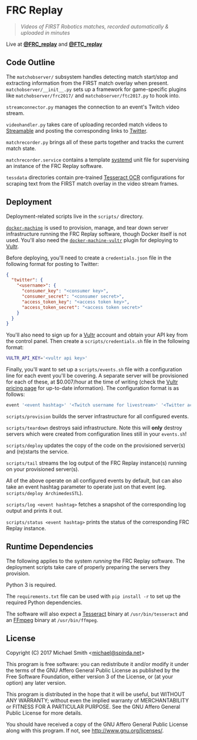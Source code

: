 # FRC Replay

> *Videos of FIRST Robotics matches, recorded automatically &amp; uploaded in
> minutes*

Live at [**@FRC_replay**](https://twitter.com/frc_replay) and
[**@FTC_replay**](https://twitter.com/ftc_replay)

## Code Outline

The `matchobserver/` subsystem handles detecting match start/stop and extracting information from
the FIRST match overlay when present. `matchobserver/__init__.py` sets up a framework for
game-specific plugins like `matchobserver/frc2017/` and `matchobserver/ftc2017.py` to hook into.

`streamconnector.py` manages the connection to an event's Twitch video stream.

`videohandler.py` takes care of uploading recorded match videos to
[Streamable](https://streamable.com/) and posting the corresponding links to
[Twitter](https://twitter.com/frc_replay).

`matchrecorder.py` brings all of these parts together and tracks the current match state.

`matchrecorder.service` contains a template
[systemd](https://www.freedesktop.org/wiki/Software/systemd/) unit file for supervising an instance
of the FRC Replay software.

`tessdata` directories contain pre-trained
[Tesseract OCR](https://github.com/tesseract-ocr/tesseract) configurations for scraping text from
the FIRST match overlay in the video stream frames.

## Deployment

Deployment-related scripts live in the `scripts/` directory.

[`docker-machine`](https://docs.docker.com/machine/) is used to provision, manage, and tear down
server infrastructure running the FRC Replay software, though Docker itself is not used. You'll
also need the [`docker-machine-vultr`](https://github.com/janeczku/docker-machine-vultr) plugin for
deploying to [Vultr](https://vultr.com).

Before deploying, you'll need to create a `credentials.json` file in the following format for
posting to Twitter:

```json
{
  "twitter": {
    "<username>": {
      "consumer_key": "<consumer key>",
      "consumer_secret": "<consumer secret>",
      "access_token_key": "<access token key>",
      "access_token_secret": "<access token secret>"
    }
  }
}
```

You'll also need to sign up for a [Vultr](https://vultr.com) account and obtain your API key from
the control panel. Then create a `scripts/credentials.sh` file in the following format:

```bash
VULTR_API_KEY='<vultr api key>'
```

Finally, you'll want to set up a `scripts/events.sh` file with a configuration line for each event
you'll be covering. A separate server will be provisioned for each of these, at $0.007/hour at the
time of writing (check the [Vultr pricing page](https://www.vultr.com/pricing/) for up-to-date
information). The configuration format is as follows:

```bash
event '<event hashtag>' '<Twitch username for livestream>' '<Twitter account username to post to>' '<game type such as FRC-2017>' "$1"
```

`scripts/provision` builds the server infrastructure for all configured events.

`scripts/teardown` destroys said infrastructure. Note this will **only** destroy servers which were
created from configuration lines still in your `events.sh`!

`scripts/deploy` updates the copy of the code on the provisioned server(s) and (re)starts the
service.

`scripts/tail` streams the log output of the FRC Replay instance(s) running on your provisioned
server(s).

All of the above operate on all configured events by default, but can also take an event hashtag parameter to operate just on that event (eg. `scripts/deploy ArchimedesSTL`).

`scripts/log <event hashtag>` fetches a snapshot of the corresponding log output and prints it out.

`scripts/status <event hashtag>` prints the status of the corresponding FRC Replay instance.

## Runtime Dependencies

The following applies to the system *running* the FRC Replay software. The deployment scripts take
care of properly preparing the servers they provision.

Python 3 is required.

The `requirements.txt` file can be used with `pip install -r` to set up the required Python
dependencies.

The software will also expect a [Tesseract](https://github.com/tesseract-ocr/tesseract) binary at
`/usr/bin/tesseract` and an [FFmpeg](https://www.ffmpeg.org/) binary at `/usr/bin/ffmpeg`.

## License

Copyright (C) 2017 Michael Smith &lt;michael@spinda.net&gt;

This program is free software: you can redistribute it and/or modify it under
the terms of the GNU Affero General Public License as published by the Free
Software Foundation, either version 3 of the License, or (at your option) any
later version.

This program is distributed in the hope that it will be useful, but WITHOUT
ANY WARRANTY; without even the implied warranty of MERCHANTABILITY or FITNESS
FOR A PARTICULAR PURPOSE. See the GNU Affero General Public License for more
details.

You should have received a copy of the GNU Affero General Public License along
with this program. If not, see <http://www.gnu.org/licenses/>.
